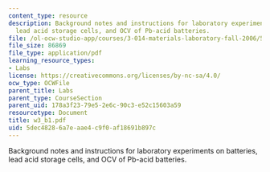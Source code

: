 ```yaml
---
content_type: resource
description: Background notes and instructions for laboratory experiments on batteries,
  lead acid storage cells, and OCV of Pb-acid batteries.
file: /ol-ocw-studio-app/courses/3-014-materials-laboratory-fall-2006/5dec48286a7eaae4c9f0af18691b897c_w3_b1.pdf
file_size: 86869
file_type: application/pdf
learning_resource_types:
- Labs
license: https://creativecommons.org/licenses/by-nc-sa/4.0/
ocw_type: OCWFile
parent_title: Labs
parent_type: CourseSection
parent_uid: 178a3f23-79e5-2e6c-90c3-e52c15603a59
resourcetype: Document
title: w3_b1.pdf
uid: 5dec4828-6a7e-aae4-c9f0-af18691b897c
---
```

Background notes and instructions for laboratory experiments on batteries, lead acid storage cells, and OCV of Pb-acid batteries.